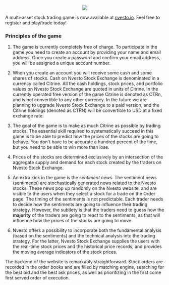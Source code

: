 

<div style="text-align:center"><img src ="https://goykhman.github.io/Nvesto/logo.jpg" /></div>

A multi-asset stock trading game is now available at [nvesto.io](https://www.nvesto.io). Feel free to register and play/trade  today!

### Principles of the game 

1. The game is currently completely free of charge. To participate in the game you need to create an account by providing your name and email address. Once you create a password and confirm your email address, you will be assigned a unique account number. 

2. When you create an account you will receive some cash and some shares of stocks. Cash on Nvesto Stock Exchange is denominated in a currency called Citrine. All the cash holdings, stock prices, and portfolio values on Nvesto Stock Exchange are quoted in units of Citrine. In the currently operated free version of the game Citrine is denoted as CTRn, and is not convertible to any other currency. In the future we are planning to upgrade Nvesto Stock Exchange to a paid version, and the Citrine holdings (denoted as CTRN) will be convertible to USD at a fixed exchange rate. 

3. The goal of the game is to make as much Citrine as possible by trading stocks. The essential skill required to systematically succeed in this game is to be able to predict how the prices of the stocks are going to behave. You don't have to be accurate a hundred percent of the time, but you need to be able to win more than lose.

4. Prices of the stocks are determined exclusively by an intersection of the aggregate supply and demand for each stock  created by the traders on Nvesto Stock Exchange.

5. An extra kick in the game is the _sentiment news_. The sentiment news (sentiments) are stochastically generated news related to the Nvesto stocks. These news pop up randomly on the Nvesto website, and are visible to the users when they select a stock for a trade on the Order page. The timing of the sentiments is not predictable. Each trader needs to decide how the sentiments are going to influence their trading strategy. However, the subtlety is that the traders need to guess how the **majority** of the traders are going to react to the sentiments, as that will influence how the prices of the stocks are going to move.

6. Nvesto offers a possibility to incorporate both the fundamental analysis (based on the sentiments) and the technical analysis into the trading strategy. For the latter, Nvesto Stock Exchange supplies the users with the real-time stock prices and the historical price records, and provides the moving average indicators of the stock prices.

The backend of the website is remarkably straightforward. Stock orders are recorded in the order books and are filled by matching engine, searching for the best bid and the best ask prices, as well as prioritizing in the first come first served order of execution. 
